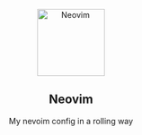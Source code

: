 <p align="center">
  <img src="https://upload.wikimedia.org/wikipedia/commons/thumb/3/3a/Neovim-mark.svg/1200px-Neovim-mark.svg.png" alt="Neovim" height="120">
  <h2 align="center">Neovim</h2>
  <p align="center">My nevoim config in a rolling way</p>
</p>

